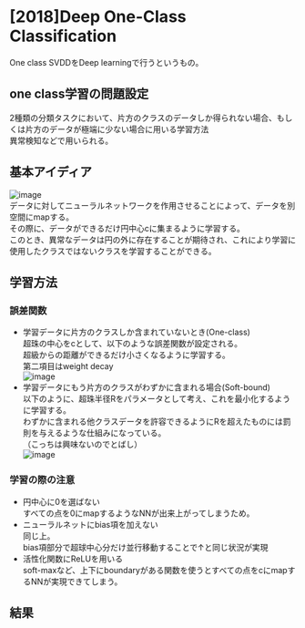 # [2018]Deep One-Class Classification  
One class SVDDをDeep learningで行うというもの。

## one class学習の問題設定  
2種類の分類タスクにおいて、片方のクラスのデータしか得られない場合、もしくは片方のデータが極端に少ない場合に用いる学習方法  
異常検知などで用いられる。  

## 基本アイディア  
![image](https://user-images.githubusercontent.com/54636129/200241655-a61494d5-3cda-427b-a97d-4ca26aea5bc8.png)  
データに対してニューラルネットワークを作用させることによって、データを別空間にmapする。  
その際に、データができるだけ円中心cに集まるように学習する。  
このとき、異常なデータは円の外に存在することが期待され、これにより学習に使用したクラスではないクラスを学習することができる。  
  
## 学習方法  
### 誤差関数  
- 学習データに片方のクラスしか含まれていないとき(One-class)  
  超珠の中心をcとして、以下のような誤差関数が設定される。  
  超級からの距離ができるだけ小さくなるように学習する。  
  第二項目はweight decay    
![image](https://user-images.githubusercontent.com/54636129/200242550-c5dd4919-567a-4108-bcd4-3b0cf0c15792.png)  
- 学習データにもう片方のクラスがわずかに含まれる場合(Soft-bound)  
以下のように、超珠半径Rをパラメータとして考え、これを最小化するように学習する。  
わずかに含まれる他クラスデータを許容できるようにRを超えたものには罰則を与えるような仕組みになっている。  
（こっちは興味ないのでとばし）   
![image](https://user-images.githubusercontent.com/54636129/200242389-692114cb-2758-48f0-8506-d5fbf5d33eec.png)  

### 学習の際の注意  
- 円中心に0を選ばない  
  すべての点を0にmapするようなNNが出来上がってしまうため。  
- ニューラルネットにbias項を加えない  
  同じ上。  
  bias項部分で超球中心分だけ並行移動することで↑と同じ状況が実現  
- 活性化関数にReLUを用いる  
  soft-maxなど、上下にboundaryがある関数を使うとすべての点をcにmapするNNが実現できてしまう。

## 結果  

